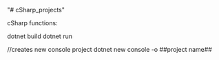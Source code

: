 "# cSharp_projects" 


cSharp functions:

dotnet build
dotnet run

//creates new console project
dotnet new console -o ##project name##

